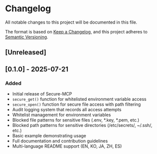 # Changelog

All notable changes to this project will be documented in this file.

The format is based on [Keep a Changelog](https://keepachangelog.com/en/1.0.0/),
and this project adheres to [Semantic Versioning](https://semver.org/spec/v2.0.0.html).

## [Unreleased]

## [0.1.0] - 2025-07-21

### Added
- Initial release of Secure-MCP
- `secure_get()` function for whitelisted environment variable access
- `secure_open()` function for secure file access with path filtering
- Audit logging system that records all access attempts
- Whitelist management for environment variables
- Blocked file patterns for sensitive files (.env, *.key, *.pem, etc.)
- Blocked path patterns for sensitive directories (/etc/secrets/, ~/.ssh/, etc.)
- Basic example demonstrating usage
- Full documentation and contribution guidelines
- Multi-language README support (EN, KO, JA, ZH, ES)